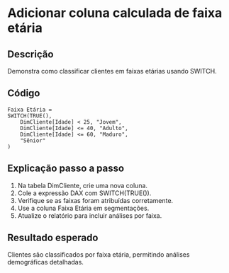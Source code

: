 # Adicionar coluna calculada de faixa etária

## Descrição
Demonstra como classificar clientes em faixas etárias usando SWITCH.

## Código
```dax
Faixa Etária =
SWITCH(TRUE(),
    DimCliente[Idade] < 25, "Jovem",
    DimCliente[Idade] <= 40, "Adulto",
    DimCliente[Idade] <= 60, "Maduro",
    "Sênior"
)
```

## Explicação passo a passo
1. Na tabela DimCliente, crie uma nova coluna.
2. Cole a expressão DAX com SWITCH(TRUE()).
3. Verifique se as faixas foram atribuídas corretamente.
4. Use a coluna Faixa Etária em segmentações.
5. Atualize o relatório para incluir análises por faixa.

## Resultado esperado
Clientes são classificados por faixa etária, permitindo análises demográficas detalhadas.
